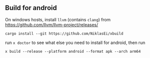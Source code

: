 ## Build for android

On windows hosts, install `llvm` (contains `clang`) from https://github.com/llvm/llvm-project/releases/

```
cargo install --git https://github.com/NiklasEi/xbuild
```

run `x doctor` to see what else you need to install for android, then run

```
x build --release --platform android --format apk --arch arm64
```

